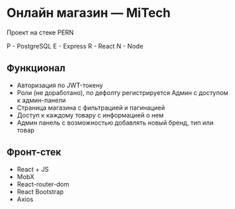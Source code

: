 # Онлайн магазин — MiTech

Проект на стеке PERN

P - PostgreSQL
E - Express
R - React
N - Node

## Функционал

- Авторизация по JWT-токену
- Роли (не доработано), по дефолту регистрируется Админ с доступом к админ-панели
- Страница магазина с фильтрацией и пагинацией
- Доступ к каждому товару с информацией о нем
- Админ панель с возможностью добавлять новый бренд, тип или товар

## Фронт-стек

- React + JS
- MobX
- React-router-dom
- React Bootstrap
- Axios